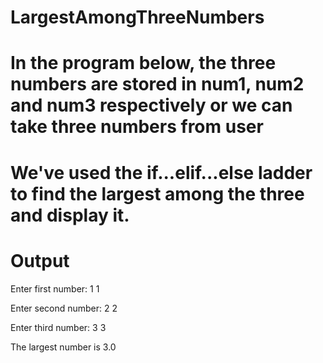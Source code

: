 # LargestAmongThreeNumbers

# In the program below, the three numbers are stored in num1, num2 and num3 respectively or we can take three numbers from user

# We've used the if...elif...else ladder to find the largest among the three and display it.


# Output

Enter first number: 1
1

Enter second number: 2
2

Enter third number: 3
3

The largest number is 3.0
